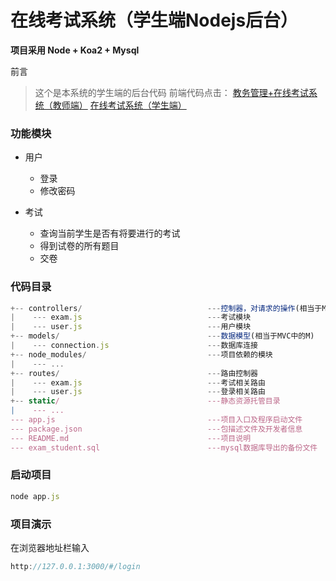 # 在线考试系统（学生端Nodejs后台）

**项目采用 Node + Koa2 + Mysql**

前言
> 这个是本系统的学生端的后台代码
  前端代码点击：
  [教务管理+在线考试系统（教师端）](https://github.com/remmlqw/exam-teacher)
  [在线考试系统（学生端）](https://github.com/remmlqw/exam-student)

### 功能模块
- 用户
    - 登录
    - 修改密码

- 考试
    - 查询当前学生是否有将要进行的考试
    - 得到试卷的所有题目
    - 交卷

### 代码目录
```js
+-- controllers/                            ---控制器，对请求的操作(相当于MVC中的C)
|    --- exam.js                            ---考试模块
|    --- user.js                            ---用户模块
+-- models/                                 ---数据模型(相当于MVC中的M)
|    --- connection.js                      ---数据库连接  
+-- node_modules/                           ---项目依赖的模块
|    --- ...
+-- routes/                                 ---路由控制器
|    --- exam.js                            ---考试相关路由
|    --- user.js                            ---登录相关路由
+-- static/                                 ---静态资源托管目录
|    --- ...
--- app.js                                  ---项目入口及程序启动文件
--- package.json                            ---包描述文件及开发者信息
--- README.md                               ---项目说明
--- exam_student.sql                        ---mysql数据库导出的备份文件                             
```

### 启动项目

``` js
node app.js
```

### 项目演示

在浏览器地址栏输入
``` js
http://127.0.0.1:3000/#/login
```
